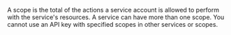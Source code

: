 A scope is the total of the actions a service account is allowed to perform with the service's resources. A service can have more than one scope. You cannot use an API key with specified scopes in other services or scopes.